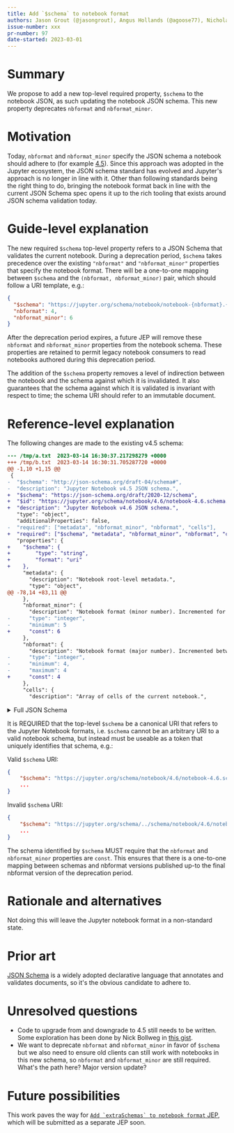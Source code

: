 ```yaml
---
title: Add `$schema` to notebook format
authors: Jason Grout (@jasongrout), Angus Hollands (@agoose77), Nicholas Bollweg (@bollwyvl), Filip Schouwenaars (@filipsch), Tony Fast (@tonyfast)
issue-number: xxx
pr-number: 97
date-started: 2023-03-01
---
```


# Summary
    
We propose to add a new top-level required property, `$schema` to the notebook JSON, as such updating the notebook JSON schema. This new property deprecates `nbformat` and `nbformat_minor`.

# Motivation

Today, `nbformat` and `nbformat_minor` specify the JSON schema a notebook should adhere to (for example [4.5](https://github.com/jupyter/nbformat/blob/main/nbformat/v4/nbformat.v4.5.schema.json)). Since this approach was adopted in the Jupyter ecosystem, the JSON schema standard has evolved and Jupyter's approach is no longer in line with it. Other than following standards being the right thing to do, bringing the notebook format back in line with the current JSON Schema spec opens it up to the rich tooling that exists around JSON schema validation today.

# Guide-level explanation

The new required `$schema` top-level property refers to a JSON Schema that validates the current notebook. During a deprecation period, `$schema` takes precedence over the existing `"nbformat"` and `"nbformat_minor"` properties that specify the notebook format. There will be a one-to-one mapping between `$schema` and the `(nbformat, nbformat_minor)` pair, which should follow a URI template, e.g.:
```json
{
  "$schema": "https://jupyter.org/schema/notebook/notebook-{nbformat}.{nbformat_minor}.schema.json",
  "nbformat": 4,
  "nbformat_minor": 6
}

```
After the deprecation period expires, a future JEP will remove these `nbformat` and `nbformat_minor` properties from the notebook schema. These properties are retained to permit legacy notebook consumers to read notebooks authored during this deprecation period.

The addition of the `$schema` property removes a level of indirection between the notebook and the schema against which it is invalidated. It also guarantees that the schema against which it is validated is invariant with respect to time; the schema URI should refer to an immutable document.


# Reference-level explanation

The following changes are made to the existing v4.5 schema:
```diff
--- /tmp/a.txt	2023-03-14 16:30:37.217298279 +0000
+++ /tmp/b.txt	2023-03-14 16:30:31.705287720 +0000
@@ -1,10 +1,15 @@
 {
-  "$schema": "http://json-schema.org/draft-04/schema#",
-  "description": "Jupyter Notebook v4.5 JSON schema.",
+  "$schema": "https://json-schema.org/draft/2020-12/schema",
+  "$id": "https://jupyter.org/schema/notebook/4.6/notebook-4.6.schema.json",
+  "description": "Jupyter Notebook v4.6 JSON schema.",
   "type": "object",
   "additionalProperties": false,
-  "required": ["metadata", "nbformat_minor", "nbformat", "cells"],
+  "required": ["$schema", "metadata", "nbformat_minor", "nbformat", "cells"],
   "properties": {
+    "$schema": {
+        "type": "string",
+        "format": "uri"
+    },
     "metadata": {
       "description": "Notebook root-level metadata.",
       "type": "object",
@@ -78,14 +83,11 @@
     },
     "nbformat_minor": {
       "description": "Notebook format (minor number). Incremented for backward compatible changes to the notebook format.",
-      "type": "integer",
-      "minimum": 5
+      "const": 6
     },
     "nbformat": {
       "description": "Notebook format (major number). Incremented between backwards incompatible changes to the notebook format.",
-      "type": "integer",
-      "minimum": 4,
-      "maximum": 4
+      "const": 4
     },
     "cells": {
       "description": "Array of cells of the current notebook.",
```

<details>

<summary>Full JSON Schema</summary>

```json
{
  "$schema": "https://json-schema.org/draft/2020-12/schema",
  "$id": "https://jupyter.org/schema/notebook/4.6/notebook-4.6.schema.json",
  "description": "Jupyter Notebook v4.6 JSON schema.",
  "type": "object",
  "additionalProperties": false,
  "required": ["metadata", "nbformat_minor", "nbformat", "cells"],
  "properties": {
    "$schema": {
        "type": "string",
        "format": "uri"
    },
    "metadata": {
      "description": "Notebook root-level metadata.",
      "type": "object",
      "additionalProperties": true,
      "properties": {
        "kernelspec": {
          "description": "Kernel information.",
          "type": "object",
          "required": ["name", "display_name"],
          "properties": {
            "name": {
              "description": "Name of the kernel specification.",
              "type": "string"
            },
            "display_name": {
              "description": "Name to display in UI.",
              "type": "string"
            }
          }
        },
        "language_info": {
          "description": "Kernel information.",
          "type": "object",
          "required": ["name"],
          "properties": {
            "name": {
              "description": "The programming language which this kernel runs.",
              "type": "string"
            },
            "codemirror_mode": {
              "description": "The codemirror mode to use for code in this language.",
              "oneOf": [{ "type": "string" }, { "type": "object" }]
            },
            "file_extension": {
              "description": "The file extension for files in this language.",
              "type": "string"
            },
            "mimetype": {
              "description": "The mimetype corresponding to files in this language.",
              "type": "string"
            },
            "pygments_lexer": {
              "description": "The pygments lexer to use for code in this language.",
              "type": "string"
            }
          }
        },
        "orig_nbformat": {
          "description": "Original notebook format (major number) before converting the notebook between versions. This should never be written to a file.",
          "type": "integer",
          "minimum": 1
        },
        "title": {
          "description": "The title of the notebook document",
          "type": "string"
        },
        "authors": {
          "description": "The author(s) of the notebook document",
          "type": "array",
          "item": {
            "type": "object",
            "properties": {
              "name": {
                "type": "string"
              }
            },
            "additionalProperties": true
          }
        }
      }
    },
    "nbformat_minor": {
      "description": "Notebook format (minor number). Incremented for backward compatible changes to the notebook format.",
      "const": 6
    },
    "nbformat": {
      "description": "Notebook format (major number). Incremented between backwards incompatible changes to the notebook format.",
      "const": 4
    },
    "cells": {
      "description": "Array of cells of the current notebook.",
      "type": "array",
      "items": { "$ref": "#/definitions/cell" }
    }
  },

  "definitions": {
    "cell_id": {
      "description": "A string field representing the identifier of this particular cell.",
      "type": "string",
      "pattern": "^[a-zA-Z0-9-_]+$",
      "minLength": 1,
      "maxLength": 64
    },

    "cell": {
      "type": "object",
      "oneOf": [
        { "$ref": "#/definitions/raw_cell" },
        { "$ref": "#/definitions/markdown_cell" },
        { "$ref": "#/definitions/code_cell" }
      ]
    },

    "raw_cell": {
      "description": "Notebook raw nbconvert cell.",
      "type": "object",
      "additionalProperties": false,
      "required": ["id", "cell_type", "metadata", "source"],
      "properties": {
        "id": { "$ref": "#/definitions/cell_id" },
        "cell_type": {
          "description": "String identifying the type of cell.",
          "enum": ["raw"]
        },
        "metadata": {
          "description": "Cell-level metadata.",
          "type": "object",
          "additionalProperties": true,
          "properties": {
            "format": {
              "description": "Raw cell metadata format for nbconvert.",
              "type": "string"
            },
            "jupyter": {
              "description": "Official Jupyter Metadata for Raw Cells",
              "type": "object",
              "additionalProperties": true,
              "source_hidden": {
                "description": "Whether the source is hidden.",
                "type": "boolean"
              }
            },
            "name": { "$ref": "#/definitions/misc/metadata_name" },
            "tags": { "$ref": "#/definitions/misc/metadata_tags" }
          }
        },
        "attachments": { "$ref": "#/definitions/misc/attachments" },
        "source": { "$ref": "#/definitions/misc/source" }
      }
    },

    "markdown_cell": {
      "description": "Notebook markdown cell.",
      "type": "object",
      "additionalProperties": false,
      "required": ["id", "cell_type", "metadata", "source"],
      "properties": {
        "id": { "$ref": "#/definitions/cell_id" },
        "cell_type": {
          "description": "String identifying the type of cell.",
          "enum": ["markdown"]
        },
        "metadata": {
          "description": "Cell-level metadata.",
          "type": "object",
          "properties": {
            "name": { "$ref": "#/definitions/misc/metadata_name" },
            "tags": { "$ref": "#/definitions/misc/metadata_tags" },
            "jupyter": {
              "description": "Official Jupyter Metadata for Markdown Cells",
              "type": "object",
              "additionalProperties": true,
              "source_hidden": {
                "description": "Whether the source is hidden.",
                "type": "boolean"
              }
            }
          },
          "additionalProperties": true
        },
        "attachments": { "$ref": "#/definitions/misc/attachments" },
        "source": { "$ref": "#/definitions/misc/source" }
      }
    },

    "code_cell": {
      "description": "Notebook code cell.",
      "type": "object",
      "additionalProperties": false,
      "required": [
        "id",
        "cell_type",
        "metadata",
        "source",
        "outputs",
        "execution_count"
      ],
      "properties": {
        "id": { "$ref": "#/definitions/cell_id" },
        "cell_type": {
          "description": "String identifying the type of cell.",
          "enum": ["code"]
        },
        "metadata": {
          "description": "Cell-level metadata.",
          "type": "object",
          "additionalProperties": true,
          "properties": {
            "jupyter": {
              "description": "Official Jupyter Metadata for Code Cells",
              "type": "object",
              "additionalProperties": true,
              "source_hidden": {
                "description": "Whether the source is hidden.",
                "type": "boolean"
              },
              "outputs_hidden": {
                "description": "Whether the outputs are hidden.",
                "type": "boolean"
              }
            },
            "execution": {
              "description": "Execution time for the code in the cell. This tracks time at which messages are received from iopub or shell channels",
              "type": "object",
              "properties": {
                "iopub.execute_input": {
                  "description": "header.date (in ISO 8601 format) of iopub channel's execute_input message. It indicates the time at which the kernel broadcasts an execute_input message to connected frontends",
                  "type": "string"
                },
                "iopub.status.busy": {
                  "description": "header.date (in ISO 8601 format) of iopub channel's kernel status message when the status is 'busy'",
                  "type": "string"
                },
                "shell.execute_reply": {
                  "description": "header.date (in ISO 8601 format) of the shell channel's execute_reply message. It indicates the time at which the execute_reply message was created",
                  "type": "string"
                },
                "iopub.status.idle": {
                  "description": "header.date (in ISO 8601 format) of iopub channel's kernel status message when the status is 'idle'. It indicates the time at which kernel finished processing the associated request",
                  "type": "string"
                }
              },
              "additionalProperties": true,
              "patternProperties": {
                "^.*$": {
                  "type": "string"
                }
              }
            },
            "collapsed": {
              "description": "Whether the cell's output is collapsed/expanded.",
              "type": "boolean"
            },
            "scrolled": {
              "description": "Whether the cell's output is scrolled, unscrolled, or autoscrolled.",
              "enum": [true, false, "auto"]
            },
            "name": { "$ref": "#/definitions/misc/metadata_name" },
            "tags": { "$ref": "#/definitions/misc/metadata_tags" }
          }
        },
        "source": { "$ref": "#/definitions/misc/source" },
        "outputs": {
          "description": "Execution, display, or stream outputs.",
          "type": "array",
          "items": { "$ref": "#/definitions/output" }
        },
        "execution_count": {
          "description": "The code cell's prompt number. Will be null if the cell has not been run.",
          "type": ["integer", "null"],
          "minimum": 0
        }
      }
    },

    "unrecognized_cell": {
      "description": "Unrecognized cell from a future minor-revision to the notebook format.",
      "type": "object",
      "additionalProperties": true,
      "required": ["cell_type", "metadata"],
      "properties": {
        "cell_type": {
          "description": "String identifying the type of cell.",
          "not": {
            "enum": ["markdown", "code", "raw"]
          }
        },
        "metadata": {
          "description": "Cell-level metadata.",
          "type": "object",
          "properties": {
            "name": { "$ref": "#/definitions/misc/metadata_name" },
            "tags": { "$ref": "#/definitions/misc/metadata_tags" }
          },
          "additionalProperties": true
        }
      }
    },

    "output": {
      "type": "object",
      "oneOf": [
        { "$ref": "#/definitions/execute_result" },
        { "$ref": "#/definitions/display_data" },
        { "$ref": "#/definitions/stream" },
        { "$ref": "#/definitions/error" }
      ]
    },

    "execute_result": {
      "description": "Result of executing a code cell.",
      "type": "object",
      "additionalProperties": false,
      "required": ["output_type", "data", "metadata", "execution_count"],
      "properties": {
        "output_type": {
          "description": "Type of cell output.",
          "enum": ["execute_result"]
        },
        "execution_count": {
          "description": "A result's prompt number.",
          "type": ["integer", "null"],
          "minimum": 0
        },
        "data": { "$ref": "#/definitions/misc/mimebundle" },
        "metadata": { "$ref": "#/definitions/misc/output_metadata" }
      }
    },

    "display_data": {
      "description": "Data displayed as a result of code cell execution.",
      "type": "object",
      "additionalProperties": false,
      "required": ["output_type", "data", "metadata"],
      "properties": {
        "output_type": {
          "description": "Type of cell output.",
          "enum": ["display_data"]
        },
        "data": { "$ref": "#/definitions/misc/mimebundle" },
        "metadata": { "$ref": "#/definitions/misc/output_metadata" }
      }
    },

    "stream": {
      "description": "Stream output from a code cell.",
      "type": "object",
      "additionalProperties": false,
      "required": ["output_type", "name", "text"],
      "properties": {
        "output_type": {
          "description": "Type of cell output.",
          "enum": ["stream"]
        },
        "name": {
          "description": "The name of the stream (stdout, stderr).",
          "type": "string"
        },
        "text": {
          "description": "The stream's text output, represented as an array of strings.",
          "$ref": "#/definitions/misc/multiline_string"
        }
      }
    },

    "error": {
      "description": "Output of an error that occurred during code cell execution.",
      "type": "object",
      "additionalProperties": false,
      "required": ["output_type", "ename", "evalue", "traceback"],
      "properties": {
        "output_type": {
          "description": "Type of cell output.",
          "enum": ["error"]
        },
        "ename": {
          "description": "The name of the error.",
          "type": "string"
        },
        "evalue": {
          "description": "The value, or message, of the error.",
          "type": "string"
        },
        "traceback": {
          "description": "The error's traceback, represented as an array of strings.",
          "type": "array",
          "items": { "type": "string" }
        }
      }
    },

    "unrecognized_output": {
      "description": "Unrecognized output from a future minor-revision to the notebook format.",
      "type": "object",
      "additionalProperties": true,
      "required": ["output_type"],
      "properties": {
        "output_type": {
          "description": "Type of cell output.",
          "not": {
            "enum": ["execute_result", "display_data", "stream", "error"]
          }
        }
      }
    },

    "misc": {
      "metadata_name": {
        "description": "The cell's name. If present, must be a non-empty string. Cell names are expected to be unique across all the cells in a given notebook. This criterion cannot be checked by the json schema and must be established by an additional check.",
        "type": "string",
        "pattern": "^.+$"
      },
      "metadata_tags": {
        "description": "The cell's tags. Tags must be unique, and must not contain commas.",
        "type": "array",
        "uniqueItems": true,
        "items": {
          "type": "string",
          "pattern": "^[^,]+$"
        }
      },
      "attachments": {
        "description": "Media attachments (e.g. inline images), stored as mimebundle keyed by filename.",
        "type": "object",
        "patternProperties": {
          ".*": {
            "description": "The attachment's data stored as a mimebundle.",
            "$ref": "#/definitions/misc/mimebundle"
          }
        }
      },
      "source": {
        "description": "Contents of the cell, represented as an array of lines.",
        "$ref": "#/definitions/misc/multiline_string"
      },
      "execution_count": {
        "description": "The code cell's prompt number. Will be null if the cell has not been run.",
        "type": ["integer", "null"],
        "minimum": 0
      },
      "mimebundle": {
        "description": "A mime-type keyed dictionary of data",
        "type": "object",
        "additionalProperties": {
          "description": "mimetype output (e.g. text/plain), represented as either an array of strings or a string.",
          "$ref": "#/definitions/misc/multiline_string"
        },
        "patternProperties": {
          "^application/(.*\\+)?json$": {
            "description": "Mimetypes with JSON output, can be any type"
          }
        }
      },
      "output_metadata": {
        "description": "Cell output metadata.",
        "type": "object",
        "additionalProperties": true
      },
      "multiline_string": {
        "oneOf": [
          { "type": "string" },
          {
            "type": "array",
            "items": { "type": "string" }
          }
        ]
      }
    }
  }
}

```

</details>

It is REQUIRED that the top-level `$schema` be a canonical URI that refers to the Jupyter Notebook formats, i.e. `$schema` cannot be an arbitrary URI to a valid notebook schema, but instead must be useable as a token that uniquely identifies that schema, e.g.:

Valid `$schema` URI:

```json
{
    "$schema": "https://jupyter.org/schema/notebook/4.6/notebook-4.6.schema.json"
    ...
}
```

Invalid `$schema` URI:

```json
{
    "$schema": "https://jupyter.org/schema/../schema/notebook/4.6/notebook-4.6.schema.json"
    ...
}
```

The schema identified by `$schema` MUST require that the `nbformat` and `nbformat_minor` properties are `const`. This ensures that there is a one-to-one mapping between schemas and nbformat versions published up-to the final nbformat version of the deprecation period.


# Rationale and alternatives

Not doing this will leave the Jupyter notebook format in a non-standard state.

# Prior art

[JSON Schema](https://json-schema.org/) is a widely adopted declarative language that annotates and validates documents, so it's the obvious candidate to adhere to.

# Unresolved questions

- Code to upgrade from and downgrade to 4.5 still needs to be written.
Some exploration has been done by Nick Bollweg in [this gist](https://gist.github.com/bollwyvl/a6e1ae13125f01ff04edf121e30a462a).
- We want to deprecate `nbformat` and `nbformat_minor` in favor of `$schema` but we also need to ensure old clients can still work with notebooks in this new schema, so `nbformat` and `nbformat_minor` are still required. What's the path here? Major version update?

# Future possibilities

This work paves the way for [``Add `extraSchemas` to notebook format`` JEP](https://hackmd.io/9QZ8YibfQHm9l1B6JPSQsg?both), which will be submitted as a separate JEP soon.
